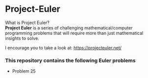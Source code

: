 # Project-Euler
What is Project Euler? <br/>
**Project Euler** is a series of challenging mathematical/computer programming problems that will require more than just mathematical insights to solve. 

I encourage you to take a look at: 
https://projecteuler.net/

### This repository contains the following Euler problems
* Problem 25

